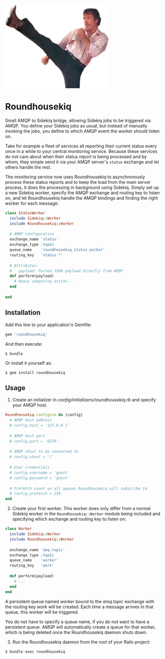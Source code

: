![Chuck Norris](chuck-norris.png)

# Roundhousekiq

Small AMQP to Sidekiq bridge, allowing Sidekiq jobs to be triggered via AMQP.
You define your Sidekiq jobs as usual, but instead of manually invoking the
jobs, you define to which AMQP event the worker should listen on.

Take for example a fleet of services all reporting their current status every
once in a while to your central monitoring service. Because these services do
not care about when their status report is being processed and by whom, they
simple send it via your AMQP server's `status` exchange and let others handle
the rest.

The monitoring service now uses Roundhousekiq to asynchronously process these
status reports and to keep the load from the main server process, it does the
processing in background using Sidekiq. Simply set up a new Sidekiq worker,
specify the AMQP exchange and routing key to listen on, and let Roundhousekiq
handle the AMQP bindings and finding the right worker for each message:

```ruby
class StatusWorker
  include Sidekiq::Worker
  include Roundhousekiq::Worker

  # AMQP configuration
  exchange_name 'status'
  exchange_type :topic
  queue_name    'roundhousekiq_status_worker'
  routing_key   'status.*'

  # Attributes:
  #   payload: Parsed JSON payload directly from AMQP
  def perform(payload)
    # Heavy computing action...
  end

end
```

## Installation

Add this line to your application's Gemfile:

```ruby
gem 'roundhousekiq'
```

And then execute:

    $ bundle

Or install it yourself as:

    $ gem install roundhousekiq

## Usage

1. Create an initializer in _config/initializers/roundhousekiq.rb_ and specify
your AMQP host.

  ```ruby
  Roundhousekiq.configure do |config|
    # AMQP host address
    # config.host = '127.0.0.1'

    # AMQP host port
    # config.port = '6379'

    # AMQP vhost to be connected to
    # config.vhost = '/'

    # User credentials
    # config.username = 'guest'
    # config.password = 'guest'

    # Prefetch count on all queues Roundhousekiq will subscribe to
    # config.prefetch = 256
  end
  ```

2. Create your first worker. This worker does only differ from a normal Sidekiq
worker in the `Roundhousekiq::Worker` module being included and specifying which
exchange and routing key to listen on:

  ```ruby
  class Worker
    include Sidekiq::Worker
    include Roundhousekiq::Worker

    exchange_name 'amq.topic'
    exchange_type :topic
    queue_name    'worker'
    routing_key   'work'

    def perform(payload)
      # ...
    end
  end
  ```

  A persistent queue named _worker_ bound to the _amq.topic_ exchange with the
  routing key _work_ will be created. Each time a message arrives in that
  queue, this worker will be triggered.

  You do not have to specify a queue name, if you do not want to have a
  persistent queue. AMQP will automatically create a queue for that worker,
  which is being deleted once the Roundhousekiq daemon shuts down.

3. Run the Roundhousekiq daemon from the root of your Rails project:

  ```shell
  $ bundle exec roundhousekiq
  ```

